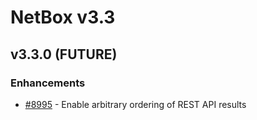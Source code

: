 # NetBox v3.3

## v3.3.0 (FUTURE)

### Enhancements

* [#8995](https://github.com/netbox-community/netbox/issues/8995) - Enable arbitrary ordering of REST API results
